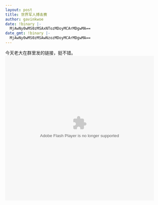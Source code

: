 ```yaml
---
layout: post
title: 世界军人搏击赛
author: gavinkwoe
date: !binary |-
  MjAwNy0wMS0zMSAxNTozMDoyMCArMDgwMA==
date_gmt: !binary |-
  MjAwNy0wMS0zMSAwNzozMDoyMCArMDgwMA==
---
```

今天老大在群里发的链接，挺不错。
<object width="474" height="461"><param name="wmode" value="transparent" /><param name="movie" value="http://v.blog.sina.com.cn/b/vblog_player.swf?vid=928429&uid=1270815500&initfull=0&cursound=null"/></param><embed src="http://v.blog.sina.com.cn/b/vblog_player.swf?vid=928429&uid=1270815500&initfull=0&cursound=null" wmode="transparent" type="application/x-shockwave-flash" width="474" height="461"></embed></object>
